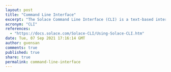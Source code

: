 ```yaml
---
layout: post
title: "Command Line Interface"
excerpt: "The Solace Command Line Interface (CLI) is a text-based interface for configuring and monitoring Solace event brokers"
acronym: "CLI"
references:
  - "https://docs.solace.com/Solace-CLI/Using-Solace-CLI.htm"
date: Tue, 07 Sep 2021 17:16:14 GMT
author: gvensan
comments: true
published: true
share: true
permalink: command-line-interface
---
```

